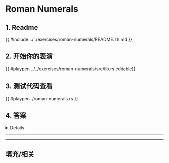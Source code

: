 # Roman Numerals
## 1. Readme

 {{ #include ../../exercises/roman-numerals/README.zh.md }}

 ## 2. 开始你的表演

 {{ #playpen ../../exercises/roman-numerals/src/lib.rs editable}}

 ## 3. 测试代码查看

 {{ #playpen ./roman-numerals.rs }}

 ## 4. 答案

 <details>

 {{ #playpen ../../exercises/roman-numerals/example.rs }}

 </details>

 ---
 ---

 ## 填充/相关


